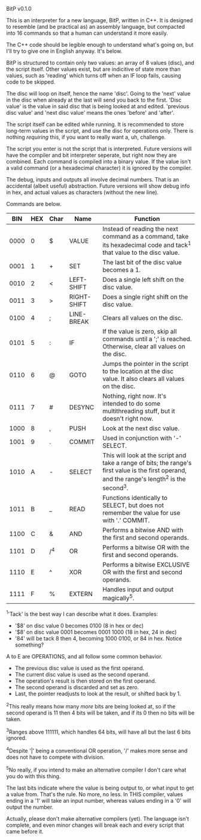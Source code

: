 BitP v0.1.0

This is an interpreter for a new language, BitP, written in C++.
It is designed to resemble (and be practical as) an assembly language, but compacted into 16 commands so that a human can understand it more easily.

The C++ code should be legible enough to understand what's going on, but I'll try to give one in English anyway. It's below.


BitP is structured to contain only two values: an array of 8 values (disc), and the script itself.
Other values exist, but are indicitive of state more than values, such as 'reading' which turns off when an IF loop fails, causing code to be skipped.

The disc will loop on itself, hence the name 'disc'. Going to the 'next' value in the disc when already at the last will send you back to the first.
'Disc value' is the value in said disc that is being looked at and edited. 'previous disc value' and 'next disc value' means the ones 'before' and 'after'.

The script itself can be edited while running. It is recommended to store long-term values in the script, and use the disc for operations only. There is nothing *requiring* this, if you want to really want a, uh, challenge.


The script you enter is not the script that is interpreted. Future versions will have the compiler and bit interpreter seperate, but right now they are combined.
Each command is compiled into a binary value. If the value isn't a valid command (or a hexadecimal character) it is ignored by the compiler.


The debug, inputs and outputs all involve decimal numbers. That is an accidental (albeit useful) abstraction.
Future versions will show debug info in hex, and actual values as characters (without the new line).


Commands are below.

BIN | HEX | Char | Name | Function
------ | --- | --- | ------------- | ----------------------------------------------------
0000 | 0 | $ | VALUE | Instead of reading the next command as a command, take its hexadecimal code and tack<sup>1</sup> that value to the disc value.
0001 | 1 | + | SET | The last bit of the disc value becomes a 1.
0010 | 2 | < | LEFT-SHIFT | Does a single left shift on the disc value.
0011 | 3 | > | RIGHT-SHIFT | Does a single right shift on the disc value.
0100 | 4 | ; | LINE-BREAK | Clears all values on the disc.
0101 | 5 | : | IF | If the value is zero, skip all commands until a ';' is reached. Otherwise, clear all values on the disc.
0110 | 6 | @ | GOTO | Jumps the pointer in the script to the location at the disc value. It also clears all values on the disc.
0111 | 7 | # | DESYNC | Nothing, right now. It's intended to do some multithreading stuff, but it doesn't right now.
1000 | 8 | , | PUSH | Look at the next disc value.
1001 | 9 | . | COMMIT | Used in conjunction with '-' SELECT.
1010 | A | - | SELECT | This will look at the script and take a range of bits; the range's first value is the first operand, and the range's length<sup>2</sup> is the second<sup>3</sup>.
1011 | B | _ | READ | Functions identically to SELECT, but does not remember the value for use with '.' COMMIT.
1100 | C | & | AND | Performs a bitwise AND with the first and second operands.
1101 | D | /<sup>4</sup> | OR | Performs a bitwise OR with the first and second operands.
1110 | E | ^ | XOR | Performs a bitwise EXCLUSIVE OR with the first and second operands.
1111 | F | % | EXTERN | Handles input and output magically<sup>5</sup>.
<sup>1</sup>'Tack' is the best way I can describe what it does. Examples:
 - '$8' on disc value 0 becomes 0100 (8 in hex or dec)
 - '$8' on disc value 0001 becomes 0001 1000 (18 in hex, 24 in dec)
 - '$8$4' will be tack 8 then 4, becoming 1000 0100, or 84 in hex. Notice something?

A to E are OPERATIONS, and all follow some common behavior.
 - The previous disc value is used as the first operand.
 - The current disc value is used as the second operand.
 - The operation's result is then stored on the first operand.
 - The second operand is discarded and set as zero.
 - Last, the pointer readjusts to look at the result, or shifted back by 1.

<sup>2</sup>This really means how many *more* bits are being looked at, so if the second operand is 11 then 4 bits will be taken, and if its 0 then no bits will be taken.

<sup>3</sup>Ranges above 111111, which handles 64 bits, will have all but the last 6 bits ignored.

<sup>4</sup>Despite '|' being a conventional OR operation, '/' makes more sense and does not have to compete with division.

<sup>5</sup>No really, if you intend to make an alternative compiler I don't care what you do with this thing.

The last bits indicate where the value is being output to, or what input to get a value from. That's the rule. No more, no less.
In THIS compiler, values ending in a '1' will take an input number, whereas values ending in a '0' will output the number.

Actually, please don't make alternative compilers (yet). The language isn't complete, and even minor changes will break each and every script that came before it.